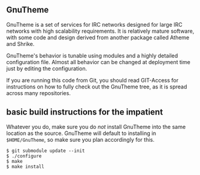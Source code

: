 ## GnuTheme

GnuTheme is a set of services for IRC networks designed for large IRC networks with high
scalability requirements.  It is relatively mature software, with some code and design
derived from another package called Atheme and Shrike.

GnuTheme's behavior is tunable using modules and a highly detailed configuration file.
Almost all behavior can be changed at deployment time just by editing the configuration.

If you are running this code from Git, you should read GIT-Access for instructions on
how to fully check out the GnuTheme tree, as it is spread across many repositories.

## basic build instructions for the impatient

Whatever you do, make sure you do *not* install GnuTheme into the same location as the source.
GnuTheme will default to installing in `$HOME/GnuTheme`, so make sure you plan accordingly for this.

    $ git submodule update --init
    $ ./configure
    $ make
    $ make install


